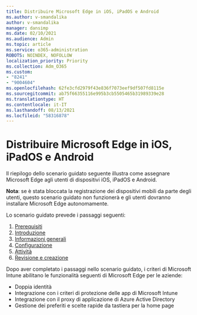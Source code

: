 ```yaml
---
title: Distribuire Microsoft Edge in iOS, iPadOS e Android
ms.author: v-smandalika
author: v-smandalika
manager: dansimp
ms.date: 02/10/2021
ms.audience: Admin
ms.topic: article
ms.service: o365-administration
ROBOTS: NOINDEX, NOFOLLOW
localization_priority: Priority
ms.collection: Adm_O365
ms.custom:
- "8241"
- "9004604"
ms.openlocfilehash: 62fe3cfd2979f43e836f7073eef9df507fd8115e
ms.sourcegitcommit: ab75f66355116e995b3cb5505465b31989339e28
ms.translationtype: HT
ms.contentlocale: it-IT
ms.lasthandoff: 08/13/2021
ms.locfileid: "58316878"
---
```

# <a name="deploy-microsoft-edge-to-ios-ipados-and-android"></a>Distribuire Microsoft Edge in iOS, iPadOS e Android

Il riepilogo dello scenario guidato seguente illustra come assegnare Microsoft Edge agli utenti di dispositivi iOS, iPadOS e Android.

**Nota**: se è stata bloccata la registrazione dei dispositivi mobili da parte degli utenti, questo scenario guidato non funzionerà e gli utenti dovranno installare Microsoft Edge autonomamente.

Lo scenario guidato prevede i passaggi seguenti:

1. [Prerequisiti](https://docs.microsoft.com/mem/intune/fundamentals/guided-scenarios-edge#prerequisites)
2. [Introduzione](https://docs.microsoft.com/mem/intune/fundamentals/guided-scenarios-edge#step-1---introduction)
3. [Informazioni generali](https://docs.microsoft.com/mem/intune/fundamentals/guided-scenarios-edge#step-2---basics)
4. [Configurazione](https://docs.microsoft.com/mem/intune/fundamentals/guided-scenarios-edge#step-3---configuration)
5. [Attività](https://docs.microsoft.com/mem/intune/fundamentals/guided-scenarios-edge#step-4---assignments)
6. [Revisione e creazione](https://docs.microsoft.com/mem/intune/fundamentals/guided-scenarios-edge#step-5---review--create)

Dopo aver completato i passaggi nello scenario guidato, i criteri di Microsoft Intune abilitano le funzionalità seguenti di Microsoft Edge per le aziende:

- Doppia identità
- Integrazione con i criteri di protezione delle app di Microsoft Intune
- Integrazione con il proxy di applicazione di Azure Active Directory
- Gestione dei preferiti e scelte rapide da tastiera per la home page
